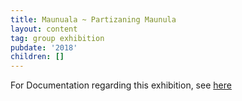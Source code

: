 ```yaml
---
title: Maunuala ~ Partizaning Maunula
layout: content
tag: group exhibition
pubdate: '2018'
children: []
---
```

For Documentation regarding this exhibition, see [here](https://www.m-cult.org/node/698)
